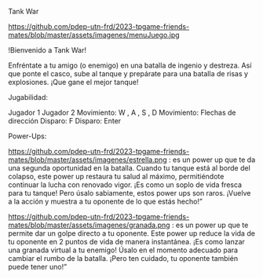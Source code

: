 Tank War

https://github.com/pdep-utn-frd/2023-tpgame-friends-mates/blob/master/assets/imagenes/menuJuego.jpg

!Bienvenido a Tank War! 

Enfréntate a tu amigo (o enemigo) en una batalla de ingenio y destreza. Así que ponte el casco, sube al tanque y prepárate para una batalla de risas y explosiones. ¡Que gane el mejor tanque!

Jugabilidad:

Jugador 1                                                              Jugador 2
Movimiento: W , A , S , D                                             Movimiento: Flechas de dirección
Disparo: F                                                            Disparo: Enter

Power-Ups:

https://github.com/pdep-utn-frd/2023-tpgame-friends-mates/blob/master/assets/imagenes/estrella.png : es un power up que te da una segunda oportunidad en la batalla. Cuando tu tanque está al borde del colapso, este power up restaura tu salud al máximo, permitiéndote continuar la lucha con renovado vigor. ¡Es como un soplo de vida fresca para tu tanque! Pero úsalo sabiamente, estos power ups son raros. ¡Vuelve a la acción y muestra a tu oponente de lo que estás hecho!”

https://github.com/pdep-utn-frd/2023-tpgame-friends-mates/blob/master/assets/imagenes/granada.png : es un power up que te permite dar un golpe directo a tu oponente. Este power up reduce la vida de tu oponente en 2 puntos de vida de manera instantánea. ¡Es como lanzar una granada virtual a tu enemigo! Úsalo en el momento adecuado para cambiar el rumbo de la batalla. ¡Pero ten cuidado, tu oponente también puede tener uno!”
